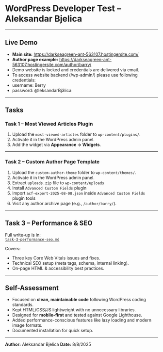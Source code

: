 # WordPress Developer Test – Aleksandar Bjelica

---

## Live Demo

- **Main site:** https://darkseagreen-ant-563107.hostingersite.com/  
- **Author page example:** https://darkseagreen-ant-563107.hostingersite.com/author/barry/
- Demo website is locked and credentials are delivered via email.
- To access website backend (/wp-admin/) please use following credentials:
- username: Berry
- password: @leksandarBj3lica

---

## Tasks

### Task 1 – Most Viewed Articles Plugin

1. Upload the `most-viewed-articles` folder to `wp-content/plugins/`.
2. Activate it in the WordPress admin panel.
3. Add the widget via **Appearance → Widgets**.

---

### Task 2 – Custom Author Page Template

1. Upload the `custom-author-theme` folder to `wp-content/themes/`.
2. Activate it in the WordPress admin panel.
3. Extract `uploads.zip` file to `wp-content/uploads`
4. Install `Advanced Custom Fields` plugin
5. Import `acf-export-2025-08-08.json` inside `Advanced Custom Fields` plugin tools
6. Visit any author archive page (e.g., `/author/barry/`).

---

## Task 3 – Performance & SEO

Full write-up is in:  
[`task-3-performance-seo.md`](task-3-performance-seo/performance-seo.md)  

Covers:
- Three key Core Web Vitals issues and fixes.
- Technical SEO setup (meta tags, schema, internal linking).
- On-page HTML & accessibility best practices.

---

## Self-Assessment

- Focused on **clean, maintainable code** following WordPress coding standards.
- Kept HTML/CSS/JS lightweight with no unnecessary libraries.
- Designed for **mobile-first** and tested against Google Lighthouse.
- Added performance-conscious features like lazy loading and modern image formats.
- Documented installation for quick setup.

---

**Author:** Aleksandar Bjelica
**Date:** 8/8/2025









